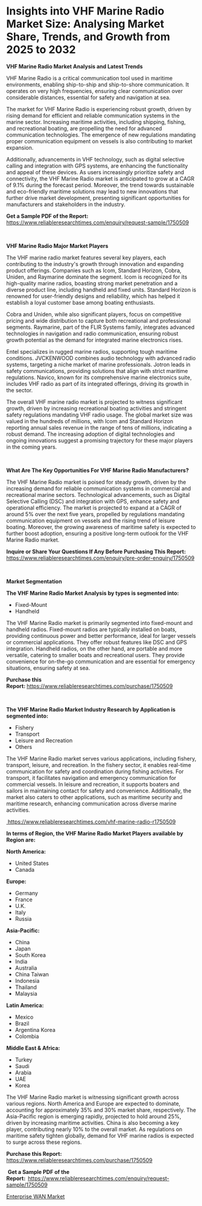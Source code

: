 <p><h1>Insights into VHF Marine Radio Market Size: Analysing Market Share, Trends, and Growth from 2025 to 2032</h1></p><p><strong>VHF Marine Radio Market Analysis and Latest Trends</strong></p>
<p><p>VHF Marine Radio is a critical communication tool used in maritime environments, enabling ship-to-ship and ship-to-shore communication. It operates on very high frequencies, ensuring clear communication over considerable distances, essential for safety and navigation at sea. </p><p>The market for VHF Marine Radio is experiencing robust growth, driven by rising demand for efficient and reliable communication systems in the marine sector. Increasing maritime activities, including shipping, fishing, and recreational boating, are propelling the need for advanced communication technologies. The emergence of new regulations mandating proper communication equipment on vessels is also contributing to market expansion.</p><p>Additionally, advancements in VHF technology, such as digital selective calling and integration with GPS systems, are enhancing the functionality and appeal of these devices. As users increasingly prioritize safety and connectivity, the VHF Marine Radio market is anticipated to grow at a CAGR of 9.1% during the forecast period. Moreover, the trend towards sustainable and eco-friendly maritime solutions may lead to new innovations that further drive market development, presenting significant opportunities for manufacturers and stakeholders in the industry.</p></p>
<p><strong>Get a Sample PDF of the Report:&nbsp;</strong> <a href="https://www.reliableresearchtimes.com/enquiry/request-sample/1750509?utm_campaign=1581&utm_medium=2&utm_source=Github&utm_content=ia&utm_term=15022025&utm_id=vhf-marine-radio">https://www.reliableresearchtimes.com/enquiry/request-sample/1750509</a></p>
<p>&nbsp;</p>
<p><strong>VHF Marine Radio Major Market Players</strong></p>
<p><p>The VHF marine radio market features several key players, each contributing to the industry's growth through innovation and expanding product offerings. Companies such as Icom, Standard Horizon, Cobra, Uniden, and Raymarine dominate the segment. Icom is recognized for its high-quality marine radios, boasting strong market penetration and a diverse product line, including handheld and fixed units. Standard Horizon is renowned for user-friendly designs and reliability, which has helped it establish a loyal customer base among boating enthusiasts.</p><p>Cobra and Uniden, while also significant players, focus on competitive pricing and wide distribution to capture both recreational and professional segments. Raymarine, part of the FLIR Systems family, integrates advanced technologies in navigation and radio communication, ensuring robust growth potential as the demand for integrated marine electronics rises.</p><p>Entel specializes in rugged marine radios, supporting tough maritime conditions. JVCKENWOOD combines audio technology with advanced radio systems, targeting a niche market of marine professionals. Jotron leads in safety communications, providing solutions that align with strict maritime regulations. Navico, known for its comprehensive marine electronics suite, includes VHF radio as part of its integrated offerings, driving its growth in the sector.</p><p>The overall VHF marine radio market is projected to witness significant growth, driven by increasing recreational boating activities and stringent safety regulations mandating VHF radio usage. The global market size was valued in the hundreds of millions, with Icom and Standard Horizon reporting annual sales revenue in the range of tens of millions, indicating a robust demand. The increasing adoption of digital technologies and ongoing innovations suggest a promising trajectory for these major players in the coming years.</p></p>
<p>&nbsp;</p>
<p><strong>What Are The Key Opportunities For VHF Marine Radio Manufacturers?</strong></p>
<p><p>The VHF Marine Radio market is poised for steady growth, driven by the increasing demand for reliable communication systems in commercial and recreational marine sectors. Technological advancements, such as Digital Selective Calling (DSC) and integration with GPS, enhance safety and operational efficiency. The market is projected to expand at a CAGR of around 5% over the next five years, propelled by regulations mandating communication equipment on vessels and the rising trend of leisure boating. Moreover, the growing awareness of maritime safety is expected to further boost adoption, ensuring a positive long-term outlook for the VHF Marine Radio market.</p></p>
<p><strong>Inquire or Share Your Questions If Any Before Purchasing This Report:</strong> <a href="https://www.reliableresearchtimes.com/enquiry/pre-order-enquiry/1750509?utm_campaign=1581&utm_medium=2&utm_source=Github&utm_content=ia&utm_term=15022025&utm_id=vhf-marine-radio">https://www.reliableresearchtimes.com/enquiry/pre-order-enquiry/1750509</a></p>
<p>&nbsp;</p>
<p><strong>Market Segmentation</strong></p>
<p><strong>The VHF Marine Radio Market Analysis by types is segmented into:</strong></p>
<p><ul><li>Fixed-Mount</li><li>Handheld</li></ul></p>
<p><p>The VHF Marine Radio market is primarily segmented into fixed-mount and handheld radios. Fixed-mount radios are typically installed on boats, providing continuous power and better performance, ideal for larger vessels or commercial applications. They offer robust features like DSC and GPS integration. Handheld radios, on the other hand, are portable and more versatile, catering to smaller boats and recreational users. They provide convenience for on-the-go communication and are essential for emergency situations, ensuring safety at sea.</p></p>
<p><strong>Purchase this Report:&nbsp;</strong><a href="https://www.reliableresearchtimes.com/purchase/1750509?utm_campaign=1581&utm_medium=2&utm_source=Github&utm_content=ia&utm_term=15022025&utm_id=vhf-marine-radio">https://www.reliableresearchtimes.com/purchase/1750509</a></p>
<p>&nbsp;</p>
<p><strong>The VHF Marine Radio Market Industry Research by Application is segmented into:</strong></p>
<p><ul><li>Fishery</li><li>Transport</li><li>Leisure and Recreation</li><li>Others</li></ul></p>
<p><p>The VHF Marine Radio market serves various applications, including fishery, transport, leisure, and recreation. In the fishery sector, it enables real-time communication for safety and coordination during fishing activities. For transport, it facilitates navigation and emergency communication for commercial vessels. In leisure and recreation, it supports boaters and sailors in maintaining contact for safety and convenience. Additionally, the market also caters to other applications, such as maritime security and maritime research, enhancing communication across diverse marine activities.</p></p>
<p><a href="https://www.reliableresearchtimes.com/vhf-marine-radio-r1750509?utm_campaign=1581&utm_medium=2&utm_source=Github&utm_content=ia&utm_term=15022025&utm_id=vhf-marine-radio">&nbsp;https://www.reliableresearchtimes.com/vhf-marine-radio-r1750509</a></p>
<p><strong>In terms of Region, the VHF Marine Radio Market Players available by Region are:</strong></p>
<p>
    <p> <strong> North America: </strong>
        <ul>
            <li>United States</li>
            <li>Canada</li>
        </ul>
        </p> 
    <p> <strong> Europe: </strong>
        <ul>
            <li>Germany</li>
            <li>France</li>
            <li>U.K.</li>
            <li>Italy</li>
            <li>Russia</li>
        </ul>
        </p> 
    <p> <strong> Asia-Pacific: </strong>
        <ul>
            <li>China</li>
            <li>Japan</li>
            <li>South Korea</li>
            <li>India</li>
            <li>Australia</li>
            <li>China Taiwan</li>
            <li>Indonesia</li>
            <li>Thailand</li>
            <li>Malaysia</li>
        </ul>
        </p> 
    <p> <strong> Latin America: </strong>
        <ul>
            <li>Mexico</li>
            <li>Brazil</li>
            <li>Argentina Korea</li>
            <li>Colombia</li>
        </ul>
        </p> 
    <p> <strong> Middle East & Africa: </strong>
        <ul>
            <li>Turkey</li>
            <li>Saudi</li>
            <li>Arabia</li>
            <li>UAE</li>
            <li>Korea</li>
        </ul>
    </p>
    </p>
<p><p>The VHF Marine Radio market is witnessing significant growth across various regions. North America and Europe are expected to dominate, accounting for approximately 35% and 30% market share, respectively. The Asia-Pacific region is emerging rapidly, projected to hold around 25%, driven by increasing maritime activities. China is also becoming a key player, contributing nearly 10% to the overall market. As regulations on maritime safety tighten globally, demand for VHF marine radios is expected to surge across these regions.</p></p>
<p><strong>Purchase this Report: </strong><a href="https://www.reliableresearchtimes.com/purchase/1750509?utm_campaign=1581&utm_medium=2&utm_source=Github&utm_content=ia&utm_term=15022025&utm_id=vhf-marine-radio">https://www.reliableresearchtimes.com/purchase/1750509</a></p>
<p>&nbsp;<strong>Get a Sample PDF of the Report:&nbsp;&nbsp;</strong><a href="https://www.reliableresearchtimes.com/enquiry/request-sample/1750509?utm_campaign=1581&utm_medium=2&utm_source=Github&utm_content=ia&utm_term=15022025&utm_id=vhf-marine-radio">https://www.reliableresearchtimes.com/enquiry/request-sample/1750509</a></p>
<p><strong></strong></p>
<p><p><a href="https://github.com/mookiesville/Market-Research-Report-List-1/blob/main/enterprise-wan-market.md?utm_campaign=1581&utm_medium=2&utm_source=Github&utm_content=ia&utm_term=15022025&utm_id=vhf-marine-radio">Enterprise WAN Market</a></p></p>